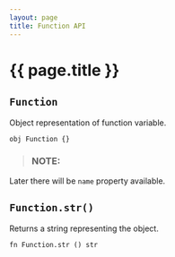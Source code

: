 ```yaml
---
layout: page
title: Function API
---
```


# {{ page.title }}

## `Function`
Object representation of function variable.

```the
obj Function {}
```

> ### NOTE:
  Later there will be `name` property available.

## `Function.str()`
Returns a string representing the object.

```the
fn Function.str () str
```

